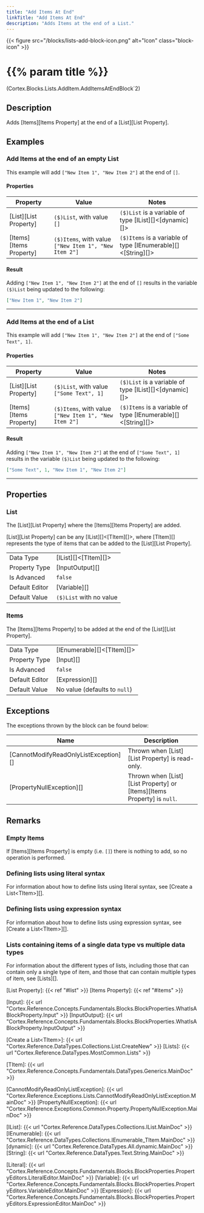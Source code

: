```yaml
---
title: "Add Items At End"
linkTitle: "Add Items At End"
description: "Adds Items at the end of a List."
---
```


{{< figure src="/blocks/lists-add-block-icon.png" alt="Icon" class="block-icon" >}}

# {{% param title %}}

<p class="namespace">(Cortex.Blocks.Lists.AddItem.AddItemsAtEndBlock`2)</p>

## Description

Adds [Items][Items Property] at the end of a [List][List Property].

## Examples

### Add Items at the end of an empty List

This example will add `["New Item 1", "New Item 2"]` at the end of `[]`.

#### Properties

| Property           | Value                     | Notes                                    |
|--------------------|---------------------------|------------------------------------------|
| [List][List Property] | `($)List`, with value `[]` | `($)List` is a variable of type [IList][]&lt;[dynamic][]&gt; |
| [Items][Items Property] | `($)Items`, with value `["New Item 1", "New Item 2"]` | `($)Items` is a variable of type [IEnumerable][]&lt;[String][]&gt; |

#### Result

Adding `["New Item 1", "New Item 2"]` at the end of `[]` results in the variable `($)List` being updated to the following:

```json
["New Item 1", "New Item 2"]
```

***

### Add Items at the end of a List

This example will add `["New Item 1", "New Item 2"]` at the end of `["Some Text", 1]`.

#### Properties

| Property           | Value                     | Notes                                    |
|--------------------|---------------------------|------------------------------------------|
| [List][List Property] | `($)List`, with value `["Some Text", 1]` | `($)List` is a variable of type [IList][]&lt;[dynamic][]&gt; |
| [Items][Items Property] | `($)Items`, with value `["New Item 1", "New Item 2"]` | `($)Items` is a variable of type [IEnumerable][]&lt;[String][]&gt; |

#### Result

Adding `["New Item 1", "New Item 2"]` at the end of `["Some Text", 1]` results in the variable `($)List` being updated to the following:

```json
["Some Text", 1, "New Item 1", "New Item 2"]
```

***

## Properties

### List

The [List][List Property] where the [Items][Items Property] are added.  

[List][List Property] can be any [IList][]&lt;[TItem][]&gt;, where [TItem][] represents the type of items that can be added to the [List][List Property].
  
| | |
|--------------------|---------------------------|
| Data Type | [IList][]&lt;[TItem][]&gt; |
| Property Type | [InputOutput][] |
| Is Advanced | `false` |
| Default Editor | [Variable][] |
| Default Value | `($)List` with no value |

### Items

The [Items][Items Property] to be added at the end of the [List][List Property].

| | |
|--------------------|---------------------------|
| Data Type | [IEnumerable][]&lt;[TItem][]&gt; |
| Property Type | [Input][] |
| Is Advanced | `false` |
| Default Editor | [Expression][] |
| Default Value | No value (defaults to `null`) |

## Exceptions

The exceptions thrown by the block can be found below:

| Name     | Description |
|----------|----------|
| [CannotModifyReadOnlyListException][] | Thrown when [List][List Property] is read-only. |
| [PropertyNullException][] | Thrown when [List][List Property] or [Items][Items Property] is `null`. |

## Remarks

### Empty Items

If [Items][Items Property] is empty (i.e. `[]`) there is nothing to add, so no operation is performed.

### Defining lists using literal syntax

For information about how to define lists using literal syntax, see [Create a List&lt;TItem&gt;][].

### Defining lists using expression syntax

For information about how to define lists using expression syntax, see [Create a List&lt;TItem&gt;][].

### Lists containing items of a single data type vs multiple data types

For information about the different types of lists, including those that can contain only a single type of item, and those that can contain multiple types of item, see [Lists][].

[List Property]: {{< ref "#list" >}}
[Items Property]: {{< ref "#items" >}}

[Input]: {{< url "Cortex.Reference.Concepts.Fundamentals.Blocks.BlockProperties.WhatIsABlockProperty.Input" >}}
[InputOutput]: {{< url "Cortex.Reference.Concepts.Fundamentals.Blocks.BlockProperties.WhatIsABlockProperty.InputOutput" >}}

[Create a List&lt;TItem&gt;]: {{< url "Cortex.Reference.DataTypes.Collections.List.CreateNew" >}}
[Lists]: {{< url "Cortex.Reference.DataTypes.MostCommon.Lists" >}}

[TItem]: {{< url "Cortex.Reference.Concepts.Fundamentals.DataTypes.Generics.MainDoc" >}}

[CannotModifyReadOnlyListException]: {{< url "Cortex.Reference.Exceptions.Lists.CannotModifyReadOnlyListException.MainDoc" >}}
[PropertyNullException]: {{< url "Cortex.Reference.Exceptions.Common.Property.PropertyNullException.MainDoc" >}}

[IList]: {{< url "Cortex.Reference.DataTypes.Collections.IList.MainDoc" >}}
[IEnumerable]: {{< url "Cortex.Reference.DataTypes.Collections.IEnumerable_TItem.MainDoc" >}}
[dynamic]: {{< url "Cortex.Reference.DataTypes.All.dynamic.MainDoc" >}}
[String]: {{< url "Cortex.Reference.DataTypes.Text.String.MainDoc" >}}

[Literal]: {{< url "Cortex.Reference.Concepts.Fundamentals.Blocks.BlockProperties.PropertyEditors.LiteralEditor.MainDoc" >}}
[Variable]: {{< url "Cortex.Reference.Concepts.Fundamentals.Blocks.BlockProperties.PropertyEditors.VariableEditor.MainDoc" >}}
[Expression]: {{< url "Cortex.Reference.Concepts.Fundamentals.Blocks.BlockProperties.PropertyEditors.ExpressionEditor.MainDoc" >}}
